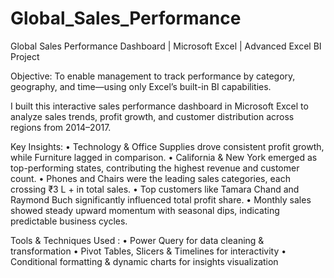 # Global_Sales_Performance
Global Sales Performance Dashboard | Microsoft Excel | Advanced Excel BI Project

Objective: To enable management to track performance by category, geography, and time—using only Excel’s built-in BI capabilities. 

I built this interactive sales performance dashboard in Microsoft Excel to analyze sales trends, profit growth, and customer distribution across regions from 2014–2017.


Key Insights:
• Technology & Office Supplies drove consistent profit growth, while Furniture lagged in comparison.
• California & New York emerged as top-performing states, contributing the highest revenue and customer count.
• Phones and Chairs were the leading sales categories, each crossing ₹3 L + in total sales.
• Top customers like Tamara Chand and Raymond Buch significantly influenced total profit share.
• Monthly sales showed steady upward momentum with seasonal dips, indicating predictable business cycles.


Tools & Techniques Used :
• Power Query for data cleaning & transformation
• Pivot Tables, Slicers & Timelines for interactivity
• Conditional formatting & dynamic charts for insights visualization
